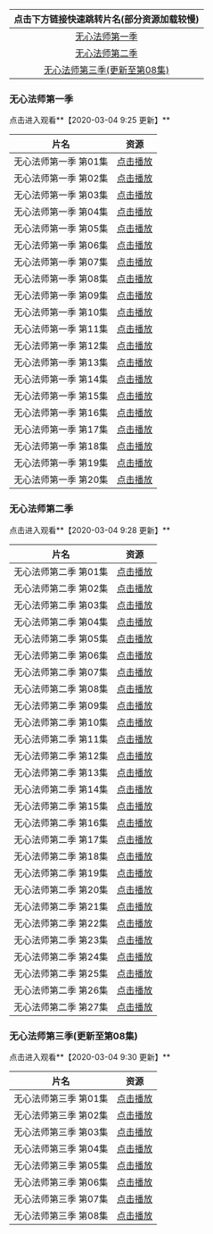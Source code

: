 | **点击下方链接快速跳转片名(部分资源加载较慢)** |
| :--------------------------: |
| [无心法师第一季](#无心法师第一季)       |
| [无心法师第二季](#无心法师第二季)       |
| [无心法师第三季(更新至第08集)](#无心法师第三季(更新至第08集))       |

### 无心法师第一季

点击进入观看**【2020-03-04 9:25 更新】**

| 片名              |                             资源                              |
| :---------------: | :-----------------------------------------------------------: |
| 无心法师第一季 第01集 | [点击播放](https://www.gentaji.com/share/y9BecCeTeiv48HUp) |
| 无心法师第一季 第02集 | [点击播放](https://www.gentaji.com/share/O08E2ciuS7nKrnxm) |
| 无心法师第一季 第03集 | [点击播放](https://www.gentaji.com/share/zRDhziYLTZLvfAJg) |
| 无心法师第一季 第04集 | [点击播放](https://www.gentaji.com/share/ymCzC5GLROm1zVWY) |
| 无心法师第一季 第05集 | [点击播放](https://www.gentaji.com/share/y2CFs4xjogZmLYjh) |
| 无心法师第一季 第06集 | [点击播放](https://www.gentaji.com/share/m93masO7IbIWv9N7) |
| 无心法师第一季 第07集 | [点击播放](https://www.gentaji.com/share/Dm5zYopjSlRtOFT9) |
| 无心法师第一季 第08集 | [点击播放](https://www.gentaji.com/share/gOoQna1VHyHHjzul) |
| 无心法师第一季 第09集 | [点击播放](https://www.gentaji.com/share/Mtb2krYTli078LKc) |
| 无心法师第一季 第10集 | [点击播放](https://www.gentaji.com/share/IdisUI8DUuhpryJ5) |
| 无心法师第一季 第11集 | [点击播放](https://www.gentaji.com/share/zem08IXUX2aDai5l) |
| 无心法师第一季 第12集 | [点击播放](https://www.gentaji.com/share/xMfHjcSJPPJHlbmz) |
| 无心法师第一季 第13集 | [点击播放](https://www.gentaji.com/share/6sq2hekzqDXQMH30) |
| 无心法师第一季 第14集 | [点击播放](https://www.gentaji.com/share/Le8UQOb7DP3mOby7) |
| 无心法师第一季 第15集 | [点击播放](https://www.gentaji.com/share/DxpxU9UHcMavNX3c) |
| 无心法师第一季 第16集 | [点击播放](https://www.gentaji.com/share/wNGtwDZsmnQiGp7X) |
| 无心法师第一季 第17集 | [点击播放](https://www.gentaji.com/share/nGvLjbZKuu6eHSL5) |
| 无心法师第一季 第18集 | [点击播放](https://www.gentaji.com/share/BQ27R029dAAixM66) |
| 无心法师第一季 第19集 | [点击播放](https://www.gentaji.com/share/WHHO9cUWCKeQzKry) |
| 无心法师第一季 第20集 | [点击播放](https://www.gentaji.com/share/6x24YRoYITNO6Jj3) |

### 无心法师第二季

点击进入观看**【2020-03-04 9:28 更新】**

| 片名              |                             资源                              |
| :---------------: | :-----------------------------------------------------------: |
| 无心法师第二季 第01集 | [点击播放](https://www.mzy2000.com/share/aeIXIkY2mYYb82vB) |
| 无心法师第二季 第02集 | [点击播放](https://www.mzy2000.com/share/KmptnVUZhVoUUPlk) |
| 无心法师第二季 第03集 | [点击播放](https://www.mzy2000.com/share/OVkbtIUf3nUWAjYH) |
| 无心法师第二季 第04集 | [点击播放](https://www.mzy2000.com/share/5HiwCfOK9B3GxCQY) |
| 无心法师第二季 第05集 | [点击播放](https://www.mzy2000.com/share/SRp1Kn60EHfPzrQP) |
| 无心法师第二季 第06集 | [点击播放](https://www.mzy2000.com/share/hT0P2nUsI8cLe0EL) |
| 无心法师第二季 第07集 | [点击播放](https://www.mzy2000.com/share/4tIhByWXA5v09rkk) |
| 无心法师第二季 第08集 | [点击播放](https://www.mzy2000.com/share/LPMT1CgbQ5sxeEmg) |
| 无心法师第二季 第09集 | [点击播放](https://www.mzy2000.com/share/X3PhF0khK9sLbCEY) |
| 无心法师第二季 第10集 | [点击播放](https://www.mzy2000.com/share/ubV4bfXIjtCuukB7) |
| 无心法师第二季 第11集 | [点击播放](https://www.mzy2000.com/share/XVB9rrzPC1kdlSAA) |
| 无心法师第二季 第12集 | [点击播放](https://www.mzy2000.com/share/UTO2EiNBG0lYXwHv) |
| 无心法师第二季 第13集 | [点击播放](https://www.mzy2000.com/share/Y21eHPiUtkYUVnOK) |
| 无心法师第二季 第14集 | [点击播放](https://www.mzy2000.com/share/dCb0s2mznLbLiIjX) |
| 无心法师第二季 第15集 | [点击播放](https://www.mzy2000.com/share/OfdcuE2rSwNFfarI) |
| 无心法师第二季 第16集 | [点击播放](https://www.mzy2000.com/share/imNrQ4CWFPPlYmpy) |
| 无心法师第二季 第17集 | [点击播放](https://www.mzy2000.com/share/2QAn2vwBaG2uu2nD) |
| 无心法师第二季 第18集 | [点击播放](https://www.mzy2000.com/share/qIF3vip5BkeZsjnc) |
| 无心法师第二季 第19集 | [点击播放](https://www.mzy2000.com/share/dybIzs6d5atPgTcC) |
| 无心法师第二季 第20集 | [点击播放](https://www.mzy2000.com/share/UDA0DD3Df8BJTitC) |
| 无心法师第二季 第21集 | [点击播放](https://www.mzy2000.com/share/Zqsck3p5B9jtWFqQ) |
| 无心法师第二季 第22集 | [点击播放](https://www.mzy2000.com/share/l61loWY8XP8EJ4UM) |
| 无心法师第二季 第23集 | [点击播放](https://www.mzy2000.com/share/JfbJDTbfKlYhRWHo) |
| 无心法师第二季 第24集 | [点击播放](https://www.mzy2000.com/share/j0hDuQwBhskbet8g) |
| 无心法师第二季 第25集 | [点击播放](https://www.mzy2000.com/share/M3DZFbSKtEfqHbC8) |
| 无心法师第二季 第26集 | [点击播放](https://www.mzy2000.com/share/u5akD8316rQFWGBv) |
| 无心法师第二季 第27集 | [点击播放](https://www.mzy2000.com/share/wuFatFnifVIwBWj7) |

### 无心法师第三季(更新至第08集)

点击进入观看**【2020-03-04 9:30 更新】**

| 片名              |                             资源                              |
| :---------------: | :-----------------------------------------------------------: |
| 无心法师第三季 第01集 | [点击播放](https://www.gentaji.com/share/KTqflBRtrDk2uQC8)|
| 无心法师第三季 第02集 | [点击播放](https://www.gentaji.com/share/N437hBWGbhxqSvgS)|
| 无心法师第三季 第03集 | [点击播放](https://www.gentaji.com/share/qbV2eXIE9Bp5KoXC)|
| 无心法师第三季 第04集 | [点击播放](https://www.gentaji.com/share/zlByXjQF74vr5oz1)|
| 无心法师第三季 第05集 | [点击播放](https://www.gentaji.com/share/GbMKiyg54xGxuImm)|
| 无心法师第三季 第06集 | [点击播放](https://www.gentaji.com/share/M7A83npZRjGT3Kkv)|
| 无心法师第三季 第07集 | [点击播放](https://www.gentaji.com/share/VqpUHpjUQIv8CFQd)|
| 无心法师第三季 第08集 | [点击播放](https://www.gentaji.com/share/cwWj6VCf8wqZ6NQi)|
